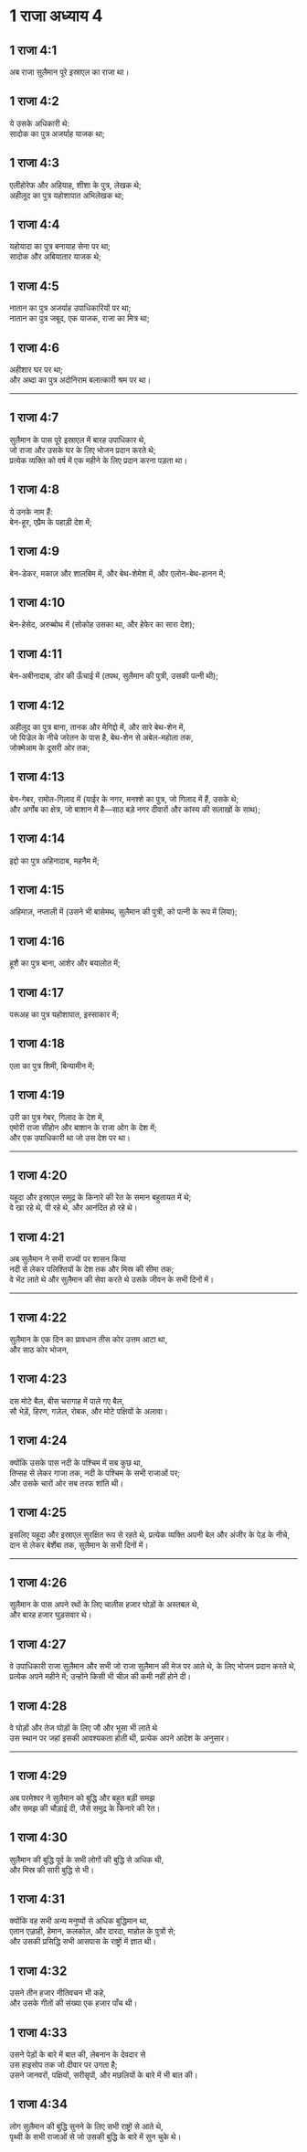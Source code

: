 # 1 राजा अध्याय 4

## 1 राजा 4:1

अब राजा सुलैमान पूरे इस्राएल का राजा था।

## 1 राजा 4:2

ये उसके अधिकारी थे:  
सादोक का पुत्र अजर्याह याजक था;

## 1 राजा 4:3

एलीहोरेफ और अहियाह, शीशा के पुत्र, लेखक थे;  
अहीलूद का पुत्र यहोशापात अभिलेखक था;

## 1 राजा 4:4

यहोयादा का पुत्र बनायाह सेना पर था;  
सादोक और अबियातार याजक थे;

## 1 राजा 4:5

नातान का पुत्र अजर्याह उपाधिकारियों पर था;  
नातान का पुत्र जबूद, एक याजक, राजा का मित्र था;

## 1 राजा 4:6

अहीशार घर पर था;  
और अब्दा का पुत्र अदोनिराम बलात्कारी श्रम पर था।

---

## 1 राजा 4:7

सुलैमान के पास पूरे इस्राएल में बारह उपाधिकार थे,  
जो राजा और उसके घर के लिए भोजन प्रदान करते थे;  
प्रत्येक व्यक्ति को वर्ष में एक महीने के लिए प्रदान करना पड़ता था।

## 1 राजा 4:8

ये उनके नाम हैं:  
बेन-हूर, एप्रैम के पहाड़ी देश में;

## 1 राजा 4:9

बेन-डेकर, मकाज़ और शालबिम में, और बेथ-शेमेश में, और एलोन-बेथ-हानन में;

## 1 राजा 4:10

बेन-हेसेद, अरुब्बोथ में (सोकोह उसका था, और हेफेर का सारा देश);

## 1 राजा 4:11

बेन-अबीनादाब, डोर की ऊँचाई में (तपथ, सुलैमान की पुत्री, उसकी पत्नी थी);

## 1 राजा 4:12

अहीलूद का पुत्र बाना, तानक और मेगिद्दो में, और सारे बेथ-शेन में,  
जो यिज्रेल के नीचे जरेतन के पास है, बेथ-शेन से अबेल-महोला तक,  
जोक्मेआम के दूसरी ओर तक;

## 1 राजा 4:13

बेन-गेबर, रामोत-गिलाद में (याईर के नगर, मनश्शे का पुत्र, जो गिलाद में हैं, उसके थे;  
और अर्गोब का क्षेत्र, जो बाशान में है—साठ बड़े नगर दीवारों और कांस्य की सलाखों के साथ);

## 1 राजा 4:14

इद्दो का पुत्र अहिनादाब, महनैम में;

## 1 राजा 4:15

अहिमाज़, नप्ताली में (उसने भी बासेमथ, सुलैमान की पुत्री, को पत्नी के रूप में लिया);

## 1 राजा 4:16

हूशै का पुत्र बाना, आशेर और बयालोत में;

## 1 राजा 4:17

परूअह का पुत्र यहोशापात, इस्साकार में;

## 1 राजा 4:18

एला का पुत्र शिमी, बिन्यामीन में;

## 1 राजा 4:19

उरी का पुत्र गेबर, गिलाद के देश में,  
एमोरी राजा सीहोन और बाशान के राजा ओग के देश में;  
और एक उपाधिकारी था जो उस देश पर था।

---

## 1 राजा 4:20

यहूदा और इस्राएल समुद्र के किनारे की रेत के समान बहुतायत में थे;  
वे खा रहे थे, पी रहे थे, और आनंदित हो रहे थे।

## 1 राजा 4:21

अब सुलैमान ने सभी राज्यों पर शासन किया  
नदी से लेकर पलिश्तियों के देश तक और मिस्र की सीमा तक;  
वे भेंट लाते थे और सुलैमान की सेवा करते थे उसके जीवन के सभी दिनों में।

---

## 1 राजा 4:22

सुलैमान के एक दिन का प्रावधान तीस कोर उत्तम आटा था,  
और साठ कोर भोजन,

## 1 राजा 4:23

दस मोटे बैल, बीस चरागाह में पाले गए बैल,  
सौ भेड़ें, हिरण, गज़ेल, रोबक, और मोटे पक्षियों के अलावा।

## 1 राजा 4:24

क्योंकि उसके पास नदी के पश्चिम में सब कुछ था,  
तिप्सह से लेकर गाजा तक, नदी के पश्चिम के सभी राजाओं पर;  
और उसके चारों ओर सब तरफ शांति थी।

## 1 राजा 4:25

इसलिए यहूदा और इस्राएल सुरक्षित रूप से रहते थे, प्रत्येक व्यक्ति अपनी बेल और अंजीर के पेड़ के नीचे,  
दान से लेकर बेर्शेबा तक, सुलैमान के सभी दिनों में।

---

## 1 राजा 4:26

सुलैमान के पास अपने रथों के लिए चालीस हजार घोड़ों के अस्तबल थे,  
और बारह हजार घुड़सवार थे।

## 1 राजा 4:27

वे उपाधिकारी राजा सुलैमान और सभी जो राजा सुलैमान की मेज पर आते थे, के लिए भोजन प्रदान करते थे,  
प्रत्येक अपने महीने में; उन्होंने किसी भी चीज़ की कमी नहीं होने दी।

## 1 राजा 4:28

वे घोड़ों और तेज घोड़ों के लिए जौ और भूसा भी लाते थे  
उस स्थान पर जहां इसकी आवश्यकता होती थी, प्रत्येक अपने आदेश के अनुसार।

---

## 1 राजा 4:29

अब परमेश्वर ने सुलैमान को बुद्धि और बहुत बड़ी समझ  
और समझ की चौड़ाई दी, जैसे समुद्र के किनारे की रेत।

## 1 राजा 4:30

सुलैमान की बुद्धि पूर्व के सभी लोगों की बुद्धि से अधिक थी,  
और मिस्र की सारी बुद्धि से भी।

## 1 राजा 4:31

क्योंकि वह सभी अन्य मनुष्यों से अधिक बुद्धिमान था,  
एतान एज़्राही, हेमान, कलकोल, और दारदा, माहोल के पुत्रों से;  
और उसकी प्रसिद्धि सभी आसपास के राष्ट्रों में ज्ञात थी।

## 1 राजा 4:32

उसने तीन हजार नीतिवचन भी कहे,  
और उसके गीतों की संख्या एक हजार पाँच थी।

## 1 राजा 4:33

उसने पेड़ों के बारे में बात की, लेबनान के देवदार से  
उस हाइसोप तक जो दीवार पर उगता है;  
उसने जानवरों, पक्षियों, सरीसृपों, और मछलियों के बारे में भी बात की।

## 1 राजा 4:34

लोग सुलैमान की बुद्धि सुनने के लिए सभी राष्ट्रों से आते थे,  
पृथ्वी के सभी राजाओं से जो उसकी बुद्धि के बारे में सुन चुके थे।
